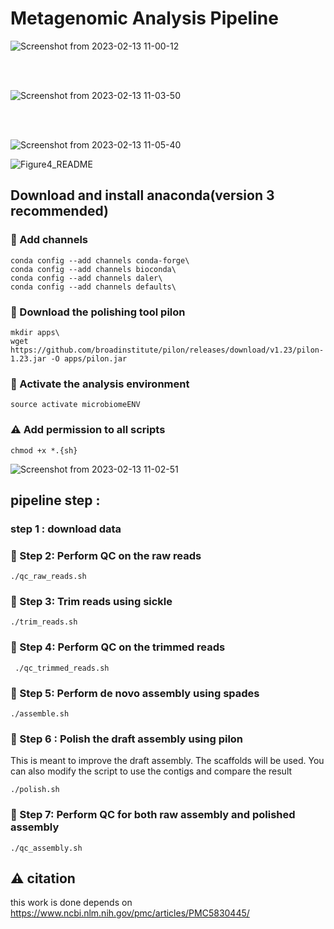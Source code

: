 # Metagenomic Analysis Pipeline

![Screenshot from 2023-02-13 11-00-12](https://user-images.githubusercontent.com/64088888/218414866-a300ccc6-4db2-4453-8e38-0d407945aa0e.png)

<br>
<br>

![Screenshot from 2023-02-13 11-03-50](https://user-images.githubusercontent.com/64088888/218415435-71e089e3-a604-43ad-ba3e-85e3ad4ad0c1.png)

<br>
<br>


![Screenshot from 2023-02-13 11-05-40](https://user-images.githubusercontent.com/64088888/218416004-f38cf3e5-f20e-4790-90f3-36f54d747d7b.png)


![Figure4_README](https://user-images.githubusercontent.com/64088888/209128528-73c13ea8-35bc-44c5-bcb4-d155f562de17.jpg)
## Download and install anaconda(version 3 recommended)
### :beginner: Add channels

```
conda config --add channels conda-forge\
conda config --add channels bioconda\
conda config --add channels daler\
conda config --add channels defaults\
```
### :beginner: Download the polishing tool pilon

```
mkdir apps\
wget https://github.com/broadinstitute/pilon/releases/download/v1.23/pilon-1.23.jar -O apps/pilon.jar
```
### :beginner: Activate the analysis environment
```
source activate microbiomeENV
```
### :warning: Add permission to all scripts
```
chmod +x *.{sh}
```
![Screenshot from 2023-02-13 11-02-51](https://user-images.githubusercontent.com/64088888/218415240-443e68a8-bc6d-4618-838e-1c677e5a5357.png)



## pipeline step : 

### step 1 : download data
### :hammer: Step 2: Perform QC on the raw reads
```
./qc_raw_reads.sh
```
### :hammer: Step 3: Trim reads using sickle
```
./trim_reads.sh
```
### :hammer: Step 4: Perform QC on the trimmed reads

```
 ./qc_trimmed_reads.sh
```
### :hammer: Step 5: Perform de novo assembly using spades

```
./assemble.sh
```
### :hammer: Step 6 : Polish the draft assembly using pilon 
This is meant to improve the draft assembly. The scaffolds will be used. You can also modify the script to use the contigs and compare the result 
```
./polish.sh
```
### :hammer: Step 7: Perform QC for both raw assembly and polished assembly
```
./qc_assembly.sh
```


## :warning: citation
this work is done depends on 
https://www.ncbi.nlm.nih.gov/pmc/articles/PMC5830445/
